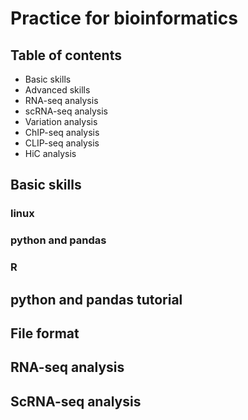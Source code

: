 # Practice for bioinformatics
## Table of contents
* Basic skills
* Advanced skills
* RNA-seq analysis
* scRNA-seq analysis
* Variation analysis
* ChIP-seq analysis
* CLIP-seq analysis
* HiC analysis
## Basic skills
### linux
### python and pandas
### R
### 
## python and pandas tutorial
## File format
## RNA-seq analysis
## ScRNA-seq analysis
## 

